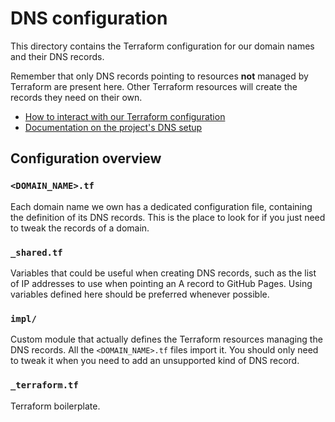 # DNS configuration

This directory contains the Terraform configuration for our domain names and
their DNS records.

Remember that only DNS records pointing to resources **not** managed by
Terraform are present here. Other Terraform resources will create the records
they need on their own.

* [How to interact with our Terraform configuration](../shared/README.md)
* [Documentation on the project's DNS setup][forge]

[forge]: https://forge.rust-lang.org/infra/docs/dns.html

## Configuration overview

### `<DOMAIN_NAME>.tf`

Each domain name we own has a dedicated configuration file, containing the
definition of its DNS records. This is the place to look for if you just need
to tweak the records of a domain.

### `_shared.tf`

Variables that could be useful when creating DNS records, such as the list of
IP addresses to use when pointing an A record to GitHub Pages. Using variables
defined here should be preferred whenever possible.

### `impl/`

Custom module that actually defines the Terraform resources managing the DNS
records. All the `<DOMAIN_NAME>.tf` files import it. You should only need to
tweak it when you need to add an unsupported kind of DNS record.

### `_terraform.tf`

Terraform boilerplate.
